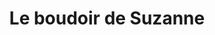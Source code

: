 ---
title: "Le boudoir de Suzanne"
url: /nimes/le-boudoir-de-suzanne-rue-de-la-madeleine/
shop: boutique
---